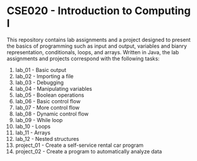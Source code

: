 # CSE020 - Introduction to Computing I

This repository contains lab assignments and a project designed to present the basics of programming such as input and output, variables and bianry representation, conditionals, loops, and arrays. Written in Java, the lab assignments and projects correspond with the following tasks:

1. lab_01 - Basic output
2. lab_02 - Importing a file
3. lab_03 - Debugging
4. lab_04 - Manipulating variables
5. lab_05 - Boolean operations
6. lab_06 - Basic control flow
7. lab_07 - More control flow
8. lab_08 - Dynamic control flow
9. lab_09 - While loop
10. lab_10 - Loops
11. lab_11 - Arrays
12. lab_12 - Nested structures
13. project_01 - Create a self-service rental car program
14. project_02 - Create a program to automatically analyze data
